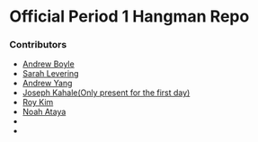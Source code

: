 # Official Period 1 Hangman Repo

### Contributors
 - [Andrew Boyle](https://github.com/andrewboyle18)
 - [Sarah Levering](https://github.com/sarahlev88)
 - [Andrew Yang](https://github.com/Jimindrew)
 - [Joseph Kahale(Only present for the first day)](https://github.com/JoeyK23)
 - [Roy Kim](https://github.com/roy4kim)
 - [Noah Ataya](https://github.com/noahataya)
 - 
 - 
